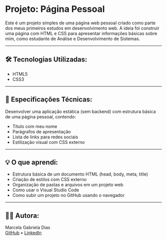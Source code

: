 # Projeto: Página Pessoal

Este é um projeto simples de uma página web pessoal criado como parte dos meus primeiros estudos em desenvolvimento web. A ideia foi construir uma página com HTML e CSS para apresentar informações básicas sobre mim, como estudante de Análise e Desenvolvimento de Sistemas.

---

## 🛠️ Tecnologias Utilizadas:

- HTML5
- CSS3

---

## 🎯 Especificações Técnicas:

Desenvolver uma aplicação estática (sem backend) com estrutura básica de uma página pessoal, contendo:

- Título com meu nome
- Parágrafos de apresentação
- Lista de links para redes sociais
- Estilização visual com CSS externo

---

## 💡 O que aprendi:

- Estrutura básica de um documento HTML (head, body, meta, title)
- Criação de estilos com CSS externo
- Organização de pastas e arquivos em um projeto web
- Como usar o Visual Studio Code
- Como subir um projeto no GitHub usando o navegador

---

## 👩‍💻 Autora:

Marcela Gabriela Dias  
[GitHub](https://github.com/diasmrc) • [LinkedIn](https://linkedin.com/in/seu-usuario)
